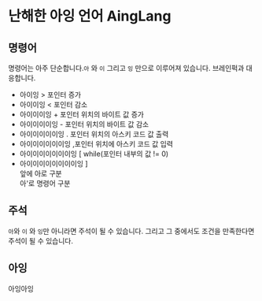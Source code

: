 # 난해한 아잉 언어 AingLang

## 명령어
명령어는 아주 단순합니다.`아` 와 `이` 그리고 `잉` 만으로 이루어져 있습니다.
브레인퍽과 대응합니다.
- 아이잉              > 포인터 증가
- 아이이잉            < 포인터 감소
- 아이이이잉          + 포인터 위치의 바이트 값 증가
- 아이이이이잉        - 포인터 위치의 바이트 값 감소
- 아이이이이이잉      . 포인터 위치의 아스키 코드 값 출력
- 아이이이이이이잉     ,포인터 위치에 아스키 코드 값 입력
- 아이이이이이이이잉   [ while(포인터 내부의 값 != 0)
- 아이이이이이이이이잉 ]	
앞에 아로 구분		
아'로 명령어 구분		

## 주석
`아`와 `이` 와 `잉`만 아니라면 주석이 될 수 있습니다. 그리고 그 중에서도 조건을 만족한다면 주석이 될 수 있습니다.

## 아잉
아잉아잉
